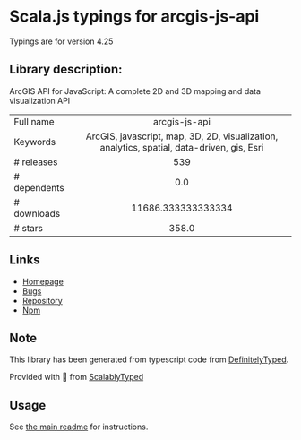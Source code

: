 
# Scala.js typings for arcgis-js-api

Typings are for version 4.25

## Library description:
ArcGIS API for JavaScript: A complete 2D and 3D mapping and data visualization API

|                    |                 |
| ------------------ | :-------------: |
| Full name          | arcgis-js-api |
| Keywords           | ArcGIS, javascript, map, 3D, 2D, visualization, analytics, spatial, data-driven, gis, Esri |
| # releases         | 539 |
| # dependents       | 0.0 |
| # downloads        | 11686.333333333334 |
| # stars            | 358.0 |

## Links
- [Homepage](https://js.arcgis.com)
- [Bugs](https://github.com/Esri/arcgis-js-api/issues)
- [Repository](https://github.com/Esri/arcgis-js-api)
- [Npm](https://www.npmjs.com/package/arcgis-js-api)
    


## Note
This library has been generated from typescript code from [DefinitelyTyped](https://definitelytyped.org).

Provided with :purple_heart: from [ScalablyTyped](https://github.com/oyvindberg/ScalablyTyped)

## Usage
See [the main readme](../../readme.md) for instructions.


